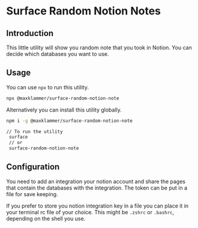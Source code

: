 # Surface Random Notion Notes

## Introduction

This little utility will show you random note that you took in Notion. You can decide which databases you want to use.

## Usage

You can use `npx` to run this utility.

```bash
npx @maxklammer/surface-random-notion-note
```

Alternatively you can install this utility globally.

```bash
npm i -g @maxklammer/surface-random-notion-note

// To run the utility
 surface
 // or
 surface-random-notion-note

```

## Configuration

You need to add an integration your notion account and share the pages that contain the databases with the integration.
The token can be put in a file for save keeping.

If you prefer to store you notion integration key in a file you can place it in your terminal rc file of your choice. This might be `.zshrc` or `.bashrc`, depending on the shell you use.
